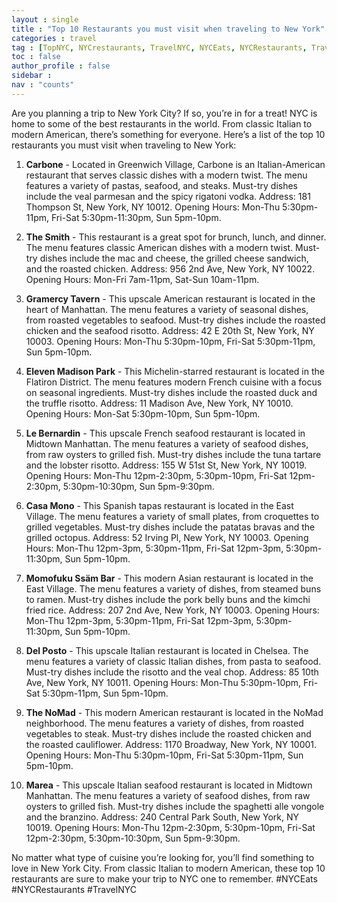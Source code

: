 ```yaml
---
layout : single
title : "Top 10 Restaurants you must visit when traveling to New York"
categories : travel
tag : [TopNYC, NYCrestaurants, TravelNYC, NYCEats, NYCRestaurants, TravelNYC]
toc : false
author_profile : false
sidebar :
nav : "counts"
---
```


Are you planning a trip to New York City? If so, you’re in for a treat! NYC is home to some of the best restaurants in the world. From classic Italian to modern American, there’s something for everyone. Here’s a list of the top 10 restaurants you must visit when traveling to New York:

1. **Carbone** - Located in Greenwich Village, Carbone is an Italian-American restaurant that serves classic dishes with a modern twist. The menu features a variety of pastas, seafood, and steaks. Must-try dishes include the veal parmesan and the spicy rigatoni vodka. Address: 181 Thompson St, New York, NY 10012. Opening Hours: Mon-Thu 5:30pm-11pm, Fri-Sat 5:30pm-11:30pm, Sun 5pm-10pm. 

2. **The Smith** - This restaurant is a great spot for brunch, lunch, and dinner. The menu features classic American dishes with a modern twist. Must-try dishes include the mac and cheese, the grilled cheese sandwich, and the roasted chicken. Address: 956 2nd Ave, New York, NY 10022. Opening Hours: Mon-Fri 7am-11pm, Sat-Sun 10am-11pm. 

3. **Gramercy Tavern** - This upscale American restaurant is located in the heart of Manhattan. The menu features a variety of seasonal dishes, from roasted vegetables to seafood. Must-try dishes include the roasted chicken and the seafood risotto. Address: 42 E 20th St, New York, NY 10003. Opening Hours: Mon-Thu 5:30pm-10pm, Fri-Sat 5:30pm-11pm, Sun 5pm-10pm. 

4. **Eleven Madison Park** - This Michelin-starred restaurant is located in the Flatiron District. The menu features modern French cuisine with a focus on seasonal ingredients. Must-try dishes include the roasted duck and the truffle risotto. Address: 11 Madison Ave, New York, NY 10010. Opening Hours: Mon-Sat 5:30pm-10pm, Sun 5pm-10pm. 

5. **Le Bernardin** - This upscale French seafood restaurant is located in Midtown Manhattan. The menu features a variety of seafood dishes, from raw oysters to grilled fish. Must-try dishes include the tuna tartare and the lobster risotto. Address: 155 W 51st St, New York, NY 10019. Opening Hours: Mon-Thu 12pm-2:30pm, 5:30pm-10pm, Fri-Sat 12pm-2:30pm, 5:30pm-10:30pm, Sun 5pm-9:30pm. 

6. **Casa Mono** - This Spanish tapas restaurant is located in the East Village. The menu features a variety of small plates, from croquettes to grilled vegetables. Must-try dishes include the patatas bravas and the grilled octopus. Address: 52 Irving Pl, New York, NY 10003. Opening Hours: Mon-Thu 12pm-3pm, 5:30pm-11pm, Fri-Sat 12pm-3pm, 5:30pm-11:30pm, Sun 5pm-10pm. 

7. **Momofuku Ssäm Bar** - This modern Asian restaurant is located in the East Village. The menu features a variety of dishes, from steamed buns to ramen. Must-try dishes include the pork belly buns and the kimchi fried rice. Address: 207 2nd Ave, New York, NY 10003. Opening Hours: Mon-Thu 12pm-3pm, 5:30pm-11pm, Fri-Sat 12pm-3pm, 5:30pm-11:30pm, Sun 5pm-10pm. 

8. **Del Posto** - This upscale Italian restaurant is located in Chelsea. The menu features a variety of classic Italian dishes, from pasta to seafood. Must-try dishes include the risotto and the veal chop. Address: 85 10th Ave, New York, NY 10011. Opening Hours: Mon-Thu 5:30pm-10pm, Fri-Sat 5:30pm-11pm, Sun 5pm-10pm. 

9. **The NoMad** - This modern American restaurant is located in the NoMad neighborhood. The menu features a variety of dishes, from roasted vegetables to steak. Must-try dishes include the roasted chicken and the roasted cauliflower. Address: 1170 Broadway, New York, NY 10001. Opening Hours: Mon-Thu 5:30pm-10pm, Fri-Sat 5:30pm-11pm, Sun 5pm-10pm. 

10. **Marea** - This upscale Italian seafood restaurant is located in Midtown Manhattan. The menu features a variety of seafood dishes, from raw oysters to grilled fish. Must-try dishes include the spaghetti alle vongole and the branzino. Address: 240 Central Park South, New York, NY 10019. Opening Hours: Mon-Thu 12pm-2:30pm, 5:30pm-10pm, Fri-Sat 12pm-2:30pm, 5:30pm-10:30pm, Sun 5pm-9:30pm. 

No matter what type of cuisine you’re looking for, you’ll find something to love in New York City. From classic Italian to modern American, these top 10 restaurants are sure to make your trip to NYC one to remember. #NYCEats #NYCRestaurants #TravelNYC
